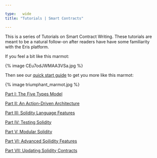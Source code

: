 ```yaml
---

type:   wide
title: "Tutorials | Smart Contracts"

---
```


This is a series of Tutorials on Smart Contract Writing. These tutorials are meant to be a natural follow-on after readers have have some familiarity with the Eris platform.

If you feel a bit like this marmot:

{% image CEu7odJWMAA3VSa.jpg %}

Then see our [quick start guide](../getting-started/) to get you more like this marmot:

{% image triumphant_marmot.jpg %}

[Part I: The Five Types Model](solidity-1)

[Part II: An Action-Driven Architecture](solidity-2)

[Part III: Solidity Language Features](solidity-3)

[Part IV: Testing Solidity](solidity-4)

[Part V: Modular Solidity](solidity-5)

[Part VI: Advanced Soilidity Features](solidity-6)

[Part VII: Updating Solidity Contracts](solidity-7)
